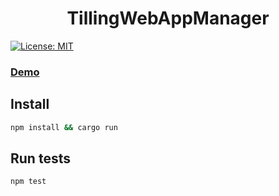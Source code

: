 <h1 align="center">TillingWebAppManager</h1>
<p>
  <a href="#" target="_blank">
    <img alt="License: MIT" src="https://img.shields.io/badge/License-MIT-yellow.svg" />
  </a>
</p>

### [Demo](bruhland.com)

## Install

```sh
npm install && cargo run
```

## Run tests

```sh
npm test
```
